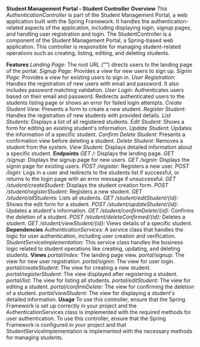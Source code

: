 ****Student Management Portal - Student Controller****
**Overview**
    *This AuthenticationController* is part of the Student Management Portal, a web application built with the Spring Framework. 
    It handles the authentication-related aspects of the application, 
    including displaying login, signup pages, and handling user registration and login.
    The StudentController is a component of the Student Management Portal, 
    a Spring-based web application. This controller is responsible for managing 
    student-related operations such as creating, listing, editing, and deleting students.

**Features**
    *Landing Page:* The root URL ("") directs users to the landing page of the portal.
    *Signup Page:* Provides a view for new users to sign up.
    *Signin Page:* Provides a view for existing users to sign in.
    *User Registration:* Handles the registration of new users with email and password. It also includes password matching validation.
    *User Login:* Authenticates users based on their email and password. Redirects authenticated users to the students listing page or shows an error for failed login attempts.
    *Create Student View:* Presents a form to create a new student.
    *Register Student:* Handles the registration of new students with provided details.
    *List Students:* Displays a list of all registered students.
    *Edit Student:* Shows a form for editing an existing student's information.
    *Update Student:* Updates the information of a specific student.
    *Confirm Delete Student:* Presents a confirmation view before deleting a student.
    *Delete Student:* Removes a student from the system.
    *View Student:* Displays detailed information about a specific student.
**Endpoints**
    *GET /:* Displays the landing page.
    *GET /signup:* Displays the signup page for new users.
    *GET /signin:* Displays the signin page for existing users.
    *POST /register:* Registers a new user.
    *POST /login:* Logs in a user and redirects to the students list if successful, or returns to the login page with an error message if unsuccessful.
    *GET /student/createStudent:* Displays the student creation form.
    *POST /student/registerStudent:* Registers a new student.
    *GET /student/allStudents:* Lists all students.
    *GET /student/editStudent/{id}:* Shows the edit form for a student.
    *POST /student/updateStudent/{id}:* Updates a student's information.
    *GET /student/confirmDelete/{id}:* Confirms the deletion of a student.
    *POST /student/deleteConfirmed/{id}:* Deletes a student.
    *GET /student/viewStudent/{id}:* Views details of a specific student.
**Dependencies**
    *AuthenticationServices:* A service class that handles the logic for user authentication, 
    including user creation and verification.
    *StudentServiceImplementation:* This service class handles the business logic 
    related to student operations like creating, updating, and deleting students.
**Views**
    *portal/index:* The landing page view.
    *portal/signup:* The view for new user registration.
    *portal/signin:* The view for user login.
    *portal/createStudent:* The view for creating a new student.
    *portal/registerStudent:* The view displayed after registering a student.
    *portal/list:* The view for listing all students.
    *portal/editStudent:* The view for editing a student.
    *portal/confirmDelete:* The view for confirming the deletion of a student.
    *portal/viewStudent:* The view for displaying a student's detailed information.
**Usage**
    To use this controller, ensure that the Spring Framework is set up correctly in your project and the 
    AuthenticationServices class is implemented with the required methods for user authentication.
    To use this controller, ensure that the Spring Framework is configured in your project and that 
    StudentServiceImplementation is implemented with the necessary methods for managing students.